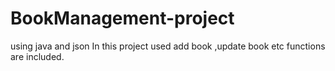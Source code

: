 # BookManagement-project
using java and json
In this project used add book ,update book etc functions are included.

